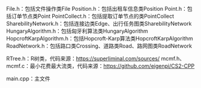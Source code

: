 File.h：包括文件操作类File
Position.h：包括出租车信息类Position
Point.h：包括订单节点类Point
PointCollect.h：包括提取订单节点的类PointCollect
SharebilityNetwork.h：包括连接边类Edge、出行任务图类SharebilityNetwork
HungaryAlgorithm.h：包括匈牙利算法类HungaryAlgorithm
HopcroftKarpAlgorithm.h：包括Hopcroft-Karp算法类HopcroftKarpAlgorithm
RoadNetwork.h：包括路口类Crossing、道路类Road、路网图类RoadNetwork

RTree.h：R树类，代码来源：https://superliminal.com/sources/
mcmf.h、mcmf.c：最小花费最大流类，代码来源：https://github.com/eigenpi/CS2-CPP

main.cpp：主文件

